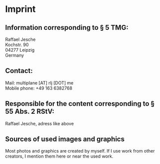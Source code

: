 # Imprint

## Information corresponding to § 5 TMG:

Raffael Jesche  
Kochstr. 90  
04277 Leipzig  
Germany

## Contact:

Mail: multiplane [AT] rlj [DOT] me  
Mobile phone: +49 163 6382768

## Responsible for the content corresponding to § 55 Abs. 2 RStV:

Raffael Jesche, adress like above

## Sources of used images and graphics

Most photos and graphics are created by myself. If I use work from other creators, I mention them here or near the used work.